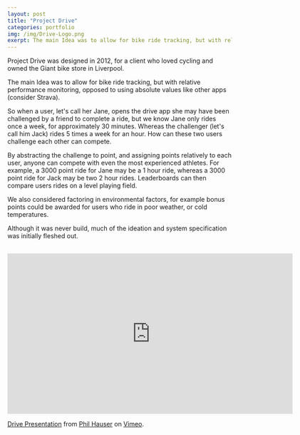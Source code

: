 ```yaml
---
layout: post
title: "Project Drive"
categories: portfolio
img: /img/Drive-Logo.png
exerpt: The main Idea was to allow for bike ride tracking, but with relative performance monitoring
---
```


Project Drive was designed in 2012, for a client who loved cycling and owned the Giant bike store in Liverpool.

The main Idea was to allow for bike ride tracking, but with relative performance monitoring, opposed to using absolute values like other apps (consider Strava).

So when a user, let's call her Jane, opens the drive app she may have been challenged by a friend to complete a ride, but we know Jane only rides once a week, for approximately 30 minutes. Whereas the challenger (let's call him Jack) rides 5 times a week for an hour. How can these two users challenge each other can compete.

By abstracting the challenge to point, and assigning points relatively to each user, anyone can compete with even the most experienced athletes. For example, a 3000 point ride for Jane may be a 1 hour ride, whereas a 3000 point ride for Jack may be two 2 hour rides. Leaderboards can then compare users rides on a level playing field.

We also considered factoring in environmental factors, for example bonus points could be awarded for users who ride in poor weather, or cold temperatures.

Although it was never build, much of the ideation and system specification was initially fleshed out.

<br>
<iframe src="https://player.vimeo.com/video/55026962" width="640" height="360" frameborder="0" webkitallowfullscreen mozallowfullscreen allowfullscreen></iframe>
<p><a href="https://vimeo.com/55026962">Drive Presentation</a> from <a href="https://vimeo.com/user8110079">Phil Hauser</a> on <a href="https://vimeo.com">Vimeo</a>.</p>
